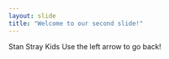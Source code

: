 ```yaml
---
layout: slide
title: "Welcome to our second slide!"
---
```

Stan Stray Kids
Use the left arrow to go back!
